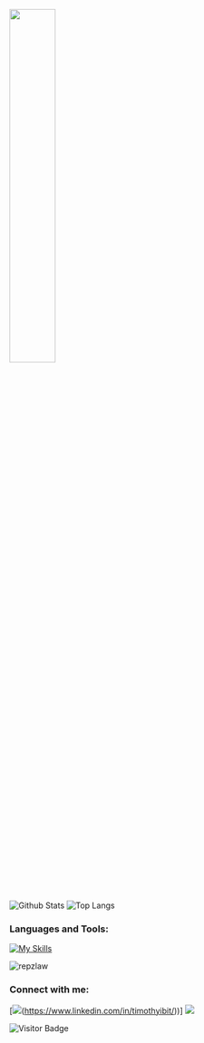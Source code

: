 <!-- ### Hi there 👋 -->
<p align=""><a href="#"><img width="40%" src="./images/opensource.jpeg" /></a></p>

<!--
**repzlaw/repzlaw** is a ✨ _special_ ✨ repository because its `README.md` (this file) appears on your GitHub profile.

Here are some ideas to get you started:

- 🔭 I’m currently working on ...
- 🌱 I’m currently learning ...
- 👯 I’m looking to collaborate on ...
- 🤔 I’m looking for help with ...
- 💬 Ask me about ...
- 📫 How to reach me: ...
- 😄 Pronouns: ...
- ⚡ Fun fact: ...
-->
<!-- - 🔭 Check me out on LinkedIN @ https://www.linkedin.com/in/david-ibitoye-1677a0123/ ... -->

![Github Stats](https://github-readme-stats-rongronggg9.vercel.app/api?username=Timothyibit&count_private=true&show_icons=true&theme=radical&include_all_commits=true)
![Top Langs](https://github-readme-stats.vercel.app/api/top-langs?username=Timothyibit&theme=radical&count_private=true&show_icons=true&langs_count=5)

<h3 align="left">Languages and Tools:</h3>

[![My Skills](https://skillicons.dev/icons?i=php,laravel,js,vuejs,nodejs,mongodb,mysql,aws,git,css,postman)](https://skills.thijs.gg)


<p><img align="center" src="https://github-readme-streak-stats.herokuapp.com/?user=Timothyibit&&theme=tokyonight" alt="repzlaw" /></p>

<h3 align="left">Connect with me:</h3>

[<img src="https://img.shields.io/badge/LinkedIn-%230077B5.svg?&style=for-the-badge&logo=linkedin&logoColor=white" />(https://www.linkedin.com/in/timothyibit/))]
[<img src = "https://img.shields.io/badge/Twitter-%2320A1F1.svg?&style=for-the-badge&logo=twitter&logoColor=white">](https://x.com/timothyibit)

![Visitor Badge](https://visitor-badge.laobi.icu/badge?page_id=Timothyibit.Timothyibit&theme=radical)
